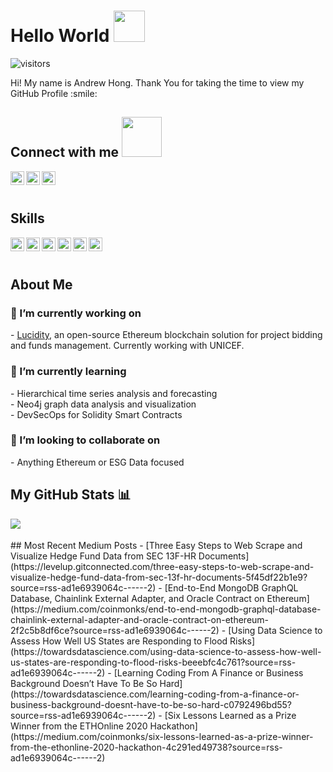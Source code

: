 
# Hello World <img src = "https://raw.githubusercontent.com/MartinHeinz/MartinHeinz/master/wave.gif" width = 50px>
![visitors](https://visitor-badge.glitch.me/badge?page_id=andrewhong5297.andrewhong5297)

<div size='20px'> Hi! My name is Andrew Hong. Thank You for taking the time to view my GitHub Profile :smile: 
<h2> Connect with me <img src='https://raw.githubusercontent.com/ShahriarShafin/ShahriarShafin/main/Assets/handshake.gif' width="64px"> </h2>
<a href = 'https://www.linkedin.com/in/andrew-hong-nyc'> <img width = '22px' align= 'left' src="https://raw.githubusercontent.com/rahulbanerjee26/githubAboutMeGenerator/main/icons/linked-in-alt.svg"/></a> 
<a href = 'https://medium.com/@andrew.hong'> <img width = '22px' align= 'left' src="https://raw.githubusercontent.com/rahulbanerjee26/githubAboutMeGenerator/main/icons/medium.svg"/></a> 
<a href = 'https://www.github.com/andrewhong5297'> <img width = '22px' align= 'left' src="https://raw.githubusercontent.com/rahulbanerjee26/githubAboutMeGenerator/main/icons/github.svg"/></a> 

</div>

<br></br>
<h2> Skills </h2>
<img width ='22px' align='left' src ='https://raw.githubusercontent.com/rahulbanerjee26/githubAboutMeGenerator/main/icons/python.svg'>
<img width ='22px' align='left' src ='https://raw.githubusercontent.com/rahulbanerjee26/githubAboutMeGenerator/main/icons/unity.svg'>
<img width ='22px' align='left' src ='https://raw.githubusercontent.com/rahulbanerjee26/githubAboutMeGenerator/main/icons/tensorflow.svg'>
<img width ='22px' align='left' src ='https://raw.githubusercontent.com/rahulbanerjee26/githubAboutMeGenerator/main/icons/reactjs.svg'>
<img width ='22px' align='left' src ='https://raw.githubusercontent.com/rahulbanerjee26/githubAboutMeGenerator/main/icons/nodejs.svg'>
<img width ='22px' align='left' src ='https://miro.medium.com/max/4000/0*yqbRInqX0ZRUlVS0'>

<br></br>
<h2> About Me</h2>

<h3> 🔭 I’m currently working on </h3>
- <a href='https://github.com/LucidityDev/'>Lucidity</a>, an open-source Ethereum blockchain solution for project bidding and funds management. Currently working with UNICEF.

<h3> 🌱 I’m currently learning </h3>
- Hierarchical time series analysis and forecasting
<div>- Neo4j graph data analysis and visualization</div>
<div>- DevSecOps for Solidity Smart Contracts</div>

<h3>  👯 I’m looking to collaborate on  </h3>
- Anything Ethereum or ESG Data focused

## My GitHub Stats 📊
<a href="https://github.com/anuraghazra/github-readme-stats">
<img align="left" src="https://github-readme-stats.vercel.app/api?username=andrewhong5297&count_private=true&show_icons=true&theme=radical" />
</a>

<div>
<br></br>
## Most Recent Medium Posts
<!-- BLOG-POST-LIST:START -->
- [Three Easy Steps to Web Scrape and Visualize Hedge Fund Data from SEC 13F-HR Documents](https://levelup.gitconnected.com/three-easy-steps-to-web-scrape-and-visualize-hedge-fund-data-from-sec-13f-hr-documents-5f45df22b1e9?source=rss-ad1e6939064c------2)
- [End-to-End MongoDB GraphQL Database, Chainlink External Adapter, and Oracle Contract on Ethereum](https://medium.com/coinmonks/end-to-end-mongodb-graphql-database-chainlink-external-adapter-and-oracle-contract-on-ethereum-2f2c5b8df6ce?source=rss-ad1e6939064c------2)
- [Using Data Science to Assess How Well US States are Responding to Flood Risks](https://towardsdatascience.com/using-data-science-to-assess-how-well-us-states-are-responding-to-flood-risks-beeebfc4c761?source=rss-ad1e6939064c------2)
- [Learning Coding From A Finance or Business Background Doesn’t Have To Be So Hard](https://towardsdatascience.com/learning-coding-from-a-finance-or-business-background-doesnt-have-to-be-so-hard-c0792496bd55?source=rss-ad1e6939064c------2)
- [Six Lessons Learned as a Prize Winner from the ETHOnline 2020 Hackathon](https://medium.com/coinmonks/six-lessons-learned-as-a-prize-winner-from-the-ethonline-2020-hackathon-4c291ed49738?source=rss-ad1e6939064c------2)
<!-- BLOG-POST-LIST:END -->
</div>
